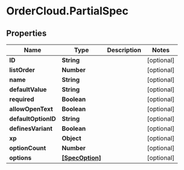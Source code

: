 # OrderCloud.PartialSpec

## Properties
Name | Type | Description | Notes
------------ | ------------- | ------------- | -------------
**ID** | **String** |  | [optional] 
**listOrder** | **Number** |  | [optional] 
**name** | **String** |  | [optional] 
**defaultValue** | **String** |  | [optional] 
**required** | **Boolean** |  | [optional] 
**allowOpenText** | **Boolean** |  | [optional] 
**defaultOptionID** | **String** |  | [optional] 
**definesVariant** | **Boolean** |  | [optional] 
**xp** | **Object** |  | [optional] 
**optionCount** | **Number** |  | [optional] 
**options** | [**[SpecOption]**](SpecOption.md) |  | [optional] 


